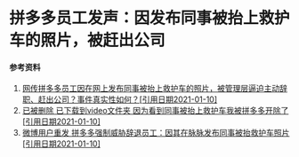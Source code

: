 # 拼多多员工发声：因发布同事被抬上救护车的照片，被赶出公司



#### 参考资料

1. [网传拼多多员工因在网上发布同事被抬上救护车的照片，被管理层逼迫主动辞职、赶出公司？事件真实性如何？[引用日期2021-01-10]](https://www.zhihu.com/question/438581129)
2. [已被删除 已下载到video文件夹 因为看到同事被抬上救护车我被拼多多开除了[引用日期2021-01-10]](https://www.bilibili.com/video/BV1iT4y1N7AU)
3. [微博用户重发 拼多多强制威胁辞退员工：因其在脉脉发布同事被抬救护车照片[引用日期2021-01-10]](https://weibo.com/tv/show/4591908337418273)
